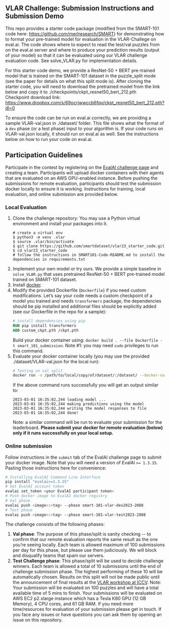 <h2>VLAR Challenge: Submission Instructions and Submission Demo</h2>
   
This repo provides a starter code package (modified from the SMART-101 code here: https://github.com/merlresearch/SMART) for demonstrating how to format your pre-trained model for evaluation in the VLAR-Challege on eval.ai. The code shows 
where to expect to read the test/val puzzles from on the eval.ai server and where to produce your prediction results (output of your model) so that it can be evaluated using our VLAR challenge evaluation code. See solve_VLAR.py for implementation details. 
    
For this starter code demo, we provide a ResNet-50 + BERT pre-trained model that is trained
on the SMART-101 dataset in the puzzle_split mode (see the paper for details on what this split mode is). After cloning the starter code, you will need to download the pretrained model from the link below and copy it to ./checkpoints/ckpt_resnet50_bert_212.pth  
Checkpoint download link: https://www.dropbox.com/s/69ocrjwwccb6fqv/ckpt_resnet50_bert_212.pth?dl=0

To ensure the code can be run on eval.ai correctly, we are providing a sample VLAR-val.json in ./dataset/ folder. 
This file shows what the format of a `dev` phase (or a test phase) input to your algorithm is. If your code runs on 
VLAR-val.json locally, it should run on eval.ai as well. See the instructions below on how to run your code on eval.ai. 

## Participation Guidelines

Participate in the contest by registering on the [EvalAI challenge page](https://eval.ai/web/challenges/challenge-page/2088/overview) and creating a team. Participants will upload docker containers with their agents that are evaluated on an AWS GPU-enabled instance. Before pushing the submissions for remote evaluation, participants should test the submission docker locally to ensure it is working. Instructions for training, local evaluation, and online submission are provided below.

### Local Evaluation

1. Clone the challenge repository:
   You may use a Python virtual environment and install your packages into it.
   ```
   # create a virtual env
   $ python3 -m venv .vlar
   $ source .vlar/bin/activate
   $ git clone https://github.com/smartdataset/vlar23_starter_code.git
   $ cd vlar23_starter_code
   # follow the instructions in SMART101-Code-README.md to install the dependencies in requirements.txt
   ```
1. Implement your own model or try ours. We provide a simple baseline in `solve_VLAR.py` that uses pretrained ResNet-50 + BERT pre-trained model trained on SMART-101 dataset.
1. Install [docker](https://docs.docker.com/engine/install/).
1. Modify the provided Dockerfile (`Dockerfile`) if you need custom modifications. Let’s say your code needs a custom checkpoint of a model you trained and needs `transformers` package, the dependencies should be pip installed and additional files should be explicitly added (see our Dockerfile in the repo for a sample):
    ```dockerfile
    # install dependencies using pip
    RUN pip install transformers
    ADD custom_ckpt.pth /ckpt.pth
    ```
    Build your docker container using: `docker build . --file Dockerfile -t smart_101_submission`.
    Note #1: you may need `sudo` privileges to run this command.
1. Evaluate your docker container locally (you may use the provided ./dataset/VLAR-val.json for the local run):
    ```bash
    # Testing on val split
    docker run -v /path/to/local/copy/of/dataset/:/dataset/ --docker-name smart_101_submission
    ```
    If the above command runs successfully you will get an output similar to:
    ```
    2023-03-01 16:35:02,244 loading model ...
    2023-03-01 16:35:02,244 making predictions using the model
    2023-03-01 16:35:02,244 writing the model responses to file
    2023-03-01 16:35:02,244 done!
    ```
    Note: a similar command will be run to evaluate your submission for the leaderboard. **Please submit your docker for remote evaluation (below) only if it runs successfully on your local setup.** 
### Online submission
Follow instructions in the `submit` tab of the EvalAI challenge page to submit your docker image. Note that you will need a version of EvalAI `>= 1.3.15`. Pasting those instructions here for convenience:
```bash
# Installing EvalAI Command Line Interface
pip install "evalai>=1.3.15"
# Set EvalAI account token
evalai set_token <your EvalAI participant token>
# Push docker image to EvalAI docker registry
# Val phase
evalai push <image>:<tag> --phase smart-101-vlar-dev2023-2088
# Test phase
evalai push <image>:<tag> --phase smart-101-vlar-test2023-2088
```
The challenge consists of the following phases:
1. **Val phase**: The purpose of this phase/split is sanity checking -- to confirm that our remote evaluation reports the same result as the one you’re seeing locally. Each team is allowed maximum of 100 submissions per day for this phase, but please use them judiciously. We will block and disqualify teams that spam our servers.
1. **Test Challenge phase**: This phase/split will be used to decide challenge winners. Each team is allowed a total of 10 submissions until the end of challenge submission phase. The highest performing of these 10 will be automatically chosen. Results on this split will not be made public until the announcement of final results at the [VLAR workshop at ICCV](https://wvlar.github.io/iccv23/).
Note: Your submission will be evaluated on 100 puzzles and will have a total available time of 5 mins to finish. Your submissions will be evaluated on AWS EC2 p2.xlarge instance which has a Tesla K80 GPU (12 GB Memory), 4 CPU cores, and 61 GB RAM. If you need more time/resources for evaluation of your submission please get in touch. If you face any issues or have questions you can ask them by opening an issue on this repository.
